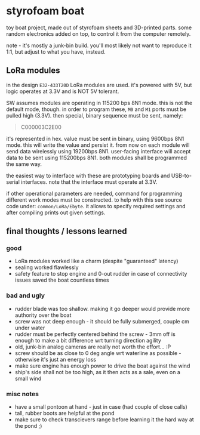 # styrofoam boat

toy boat project, made out of styrofoam sheets and 3D-printed parts.
some random electronics added on top, to control it from the computer remotely.

note - it's mostly a junk-bin build.
you'll most likely not want to reproduce it 1:1, but adjust to what you have, instead.


## LoRa modules

in the design `E32-433T20D` LoRa modules are used.
it's powered with 5V, but logic operates at 3.3V and is NOT 5V tolerant.

SW assumes modules are operating in 115200 bps 8N1 mode.
this is not the default mode, though.
in order to program these, `M0` and `M1` ports must be pulled high (3.3V).
then special, binary sequence must be sent, namely:

> C000003C2E00

it's represented in hex.
value must be sent in binary, using 9600bps 8N1 mode.
this will write the value and persist it.
from now on each module will send data wirelessly using 19200bps 8N1.
user-facing interface will accept data to be sent using 115200bps 8N1.
both modules shall be programmed the same way.

the easiest way to interface with these are prototyping boards and USB-to-serial interfaces.
note that the interface must operate at 3.3V.

if other operational parameters are needed, command for programming different work modes must be constructed.
to help with this see source code under: `common/LoRa/Ebyte`.
it allows to specify required settings and after compiling prints out given settings.


## final thoughts / lessons learned

### good

* LoRa modules worked like a charm (despite "guaranteed" latency)
* sealing worked flawlessly
* safety feature to stop engine and 0-out rudder in case of connectivity issues saved the boat countless times

### bad and ugly

* rudder blade was too shallow. making it go deeper would provide more authority over the boat
* screw was not deep enough - it should be fully submerged, couple cm under water
* rudder must be perfectly centered behind the screw - 3mm off is enough to make a bit difference wrt turning direction agility
* old, junk-bin analog cameras are really not worth the effort... :P
* screw should be as close to 0 deg angle wrt waterline as possible - otherwise it's just an energy loss
* make sure engine has enough power to drive the boat against the wind
* ship's side shall not be too high, as it then acts as a sale, even on a small wind

### misc notes

* have a small pontoon at hand - just in case (had couple of close calls)
* tall, rubber boots are helpful at the pond
* make sure to check transcievers range before learning it the hard way at the pond ;)
